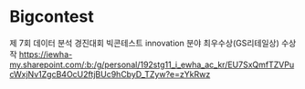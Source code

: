 # Bigcontest
제 7회 데이터 분석 경진대회 빅콘테스트 innovation 분야 최우수상(GS리테일상) 수상작
https://iewha-my.sharepoint.com/:b:/g/personal/192stg11_i_ewha_ac_kr/EU7SxQmfTZVPucWxjNv1ZgcB4OcU2ftjBUc9hCbyD_TZyw?e=zYkRwz
